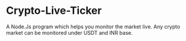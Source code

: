 # Crypto-Live-Ticker
A Node.Js program which helps you monitor the market live. Any crypto market can be monitored under USDT and INR base. 
